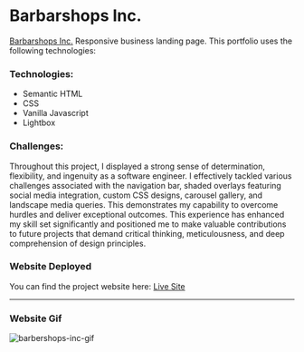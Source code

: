 # Barbarshops Inc.

[Barbarshops Inc.](https://terrelljackson.vercel.app/) Responsive business landing page.
This portfolio uses the following technologies:

### Technologies: 
- Semantic HTML
- CSS
- Vanilla Javascript
- Lightbox

### Challenges: 
Throughout this project, I displayed a strong sense of determination, flexibility, and ingenuity as a software engineer. I effectively tackled various challenges associated with the navigation bar, shaded overlays featuring social media integration, custom CSS designs, carousel gallery, and landscape media queries. This demonstrates my capability to overcome hurdles and deliver exceptional outcomes. This experience has enhanced my skill set significantly and positioned me to make valuable contributions to future projects that demand critical thinking, meticulousness, and deep comprehension of design principles.

### Website Deployed

You can find the project website here: [Live Site](https://tjrelly.github.io/barbarshops/)

---
### Website Gif

![barbershops-inc-gif](https://github.com/TJRelly/barbershops/assets/94482664/c1cea277-3dc9-4e33-9dfb-4227b8b7cd82)

